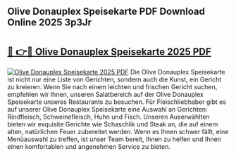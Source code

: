 ## Olive Donauplex Speisekarte PDF Download Online 2025 3p3Jr

# <h2><a href="http://gcblzof.nevu.top/?p=Olive+Donauplex+Speisekarte">🔗 👉🔴 Olive Donauplex Speisekarte 2025 PDF</a></h2>

[![Olive Donauplex Speisekarte 2025 PDF](https://i.imgur.com/dBaPXMq.png)](http://gcblzof.nevu.top/?p=Olive+Donauplex+Speisekarte)
Die Olive Donauplex Speisekarte ist nicht nur eine Liste von Gerichten, sondern auch die Kunst, ein Gericht zu kreieren. Wenn Sie nach einem leichten und frischen Gericht suchen, empfehlen wir Ihnen, unseren Salatbereich auf der Olive Donauplex Speisekarte unseres Restaurants zu besuchen. Für Fleischliebhaber gibt es auf unserer Olive Donauplex Speisekarte eine Auswahl an Gerichten: Rindfleisch, Schweinefleisch, Huhn und Fisch. Unseren Auserwählten bieten wir exquisite Gerichte wie Schaschlik und Steak an, die auf einem alten, natürlichen Feuer zubereitet werden. Wenn es Ihnen schwer fällt, eine Menüauswahl zu treffen, ist unser Team bereit, Ihnen zu helfen und Ihnen einen komfortablen und angenehmen Service zu bieten.
